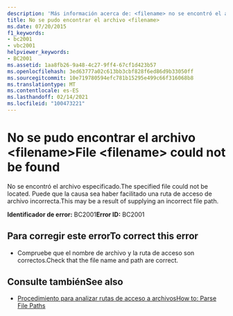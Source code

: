 ```yaml
---
description: 'Más información acerca de: <filename> no se encontró el archivo'
title: No se pudo encontrar el archivo <filename>
ms.date: 07/20/2015
f1_keywords:
- bc2001
- vbc2001
helpviewer_keywords:
- BC2001
ms.assetid: 1aa8fb26-9a48-4c27-9ff4-67cf1d423b57
ms.openlocfilehash: 3ed63777a02c613bb3cbf828f6ed86d9b33050ff
ms.sourcegitcommit: 10e719780594efc781b15295e499c66f316068b8
ms.translationtype: MT
ms.contentlocale: es-ES
ms.lasthandoff: 02/14/2021
ms.locfileid: "100473221"
---
```

# <a name="file-filename-could-not-be-found"></a><span data-ttu-id="23299-103">No se pudo encontrar el archivo \<filename></span><span class="sxs-lookup"><span data-stu-id="23299-103">File \<filename> could not be found</span></span>

<span data-ttu-id="23299-104">No se encontró el archivo especificado.</span><span class="sxs-lookup"><span data-stu-id="23299-104">The specified file could not be located.</span></span> <span data-ttu-id="23299-105">Puede que la causa sea haber facilitado una ruta de acceso de archivo incorrecta.</span><span class="sxs-lookup"><span data-stu-id="23299-105">This may be a result of supplying an incorrect file path.</span></span>  
  
 <span data-ttu-id="23299-106">**Identificador de error:** BC2001</span><span class="sxs-lookup"><span data-stu-id="23299-106">**Error ID:** BC2001</span></span>  
  
## <a name="to-correct-this-error"></a><span data-ttu-id="23299-107">Para corregir este error</span><span class="sxs-lookup"><span data-stu-id="23299-107">To correct this error</span></span>  
  
- <span data-ttu-id="23299-108">Compruebe que el nombre de archivo y la ruta de acceso son correctos.</span><span class="sxs-lookup"><span data-stu-id="23299-108">Check that the file name and path are correct.</span></span>  
  
## <a name="see-also"></a><span data-ttu-id="23299-109">Consulte también</span><span class="sxs-lookup"><span data-stu-id="23299-109">See also</span></span>

- [<span data-ttu-id="23299-110">Procedimiento para analizar rutas de acceso a archivos</span><span class="sxs-lookup"><span data-stu-id="23299-110">How to: Parse File Paths</span></span>](../developing-apps/programming/drives-directories-files/how-to-parse-file-paths.md)

